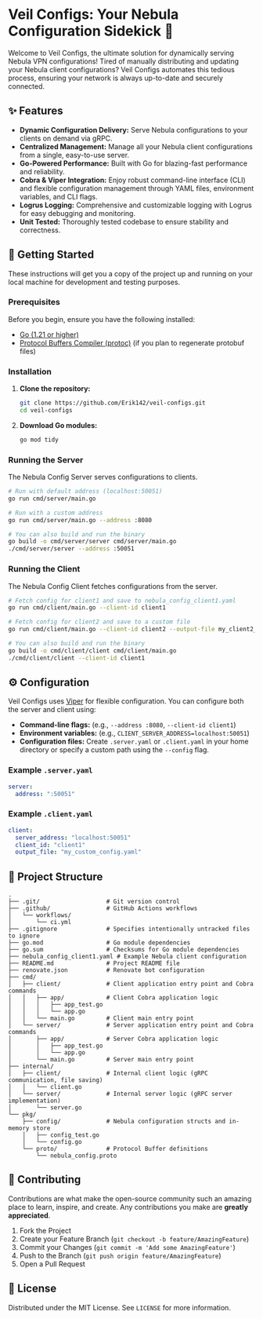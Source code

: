 # Veil Configs: Your Nebula Configuration Sidekick 🚀

Welcome to Veil Configs, the ultimate solution for dynamically serving Nebula VPN configurations! Tired of manually distributing and updating your Nebula client configurations? Veil Configs automates this tedious process, ensuring your network is always up-to-date and securely connected.

## ✨ Features

*   **Dynamic Configuration Delivery:** Serve Nebula configurations to your clients on demand via gRPC.
*   **Centralized Management:** Manage all your Nebula client configurations from a single, easy-to-use server.
*   **Go-Powered Performance:** Built with Go for blazing-fast performance and reliability.
*   **Cobra & Viper Integration:** Enjoy robust command-line interface (CLI) and flexible configuration management through YAML files, environment variables, and CLI flags.
*   **Logrus Logging:** Comprehensive and customizable logging with Logrus for easy debugging and monitoring.
*   **Unit Tested:** Thoroughly tested codebase to ensure stability and correctness.

## 🚀 Getting Started

These instructions will get you a copy of the project up and running on your local machine for development and testing purposes.

### Prerequisites

Before you begin, ensure you have the following installed:

*   [Go (1.21 or higher)](https://golang.org/doc/install)
*   [Protocol Buffers Compiler (protoc)](https://grpc.io/docs/protoc-installation/) (if you plan to regenerate protobuf files)

### Installation

1.  **Clone the repository:**
    ```bash
    git clone https://github.com/Erik142/veil-configs.git
    cd veil-configs
    ```
2.  **Download Go modules:**
    ```bash
    go mod tidy
    ```

### Running the Server

The Nebula Config Server serves configurations to clients.

```bash
# Run with default address (localhost:50051)
go run cmd/server/main.go

# Run with a custom address
go run cmd/server/main.go --address :8080

# You can also build and run the binary
go build -o cmd/server/server cmd/server/main.go
./cmd/server/server --address :50051
```

### Running the Client

The Nebula Config Client fetches configurations from the server.

```bash
# Fetch config for client1 and save to nebula_config_client1.yaml
go run cmd/client/main.go --client-id client1

# Fetch config for client2 and save to a custom file
go run cmd/client/main.go --client-id client2 --output-file my_client2_config.yaml

# You can also build and run the binary
go build -o cmd/client/client cmd/client/main.go
./cmd/client/client --client-id client1
```

## ⚙️ Configuration

Veil Configs uses [Viper](https://github.com/spf13/viper) for flexible configuration. You can configure both the server and client using:

*   **Command-line flags:** (e.g., `--address :8080`, `--client-id client1`)
*   **Environment variables:** (e.g., `CLIENT_SERVER_ADDRESS=localhost:50051`)
*   **Configuration files:** Create `.server.yaml` or `.client.yaml` in your home directory or specify a custom path using the `--config` flag.

### Example `.server.yaml`

```yaml
server:
  address: ":50051"
```

### Example `.client.yaml`

```yaml
client:
  server_address: "localhost:50051"
  client_id: "client1"
  output_file: "my_custom_config.yaml"
```

## 📂 Project Structure

```
.
├── .git/                   # Git version control
├── .github/                # GitHub Actions workflows
│   └── workflows/
│       └── ci.yml
├── .gitignore              # Specifies intentionally untracked files to ignore
├── go.mod                  # Go module dependencies
├── go.sum                  # Checksums for Go module dependencies
├── nebula_config_client1.yaml # Example Nebula client configuration
├── README.md               # Project README file
├── renovate.json           # Renovate bot configuration
├── cmd/
│   ├── client/             # Client application entry point and Cobra commands
│   │   ├── app/            # Client Cobra application logic
│   │   │   ├── app_test.go
│   │   │   └── app.go
│   │   └── main.go         # Client main entry point
│   └── server/             # Server application entry point and Cobra commands
│       ├── app/            # Server Cobra application logic
│       │   ├── app_test.go
│       │   └── app.go
│       └── main.go         # Server main entry point
├── internal/
│   ├── client/             # Internal client logic (gRPC communication, file saving)
│   │   └── client.go
│   └── server/             # Internal server logic (gRPC server implementation)
│       └── server.go
└── pkg/
    ├── config/             # Nebula configuration structs and in-memory store
    │   ├── config_test.go
    │   └── config.go
    └── proto/              # Protocol Buffer definitions
        └── nebula_config.proto
```

## 🤝 Contributing

Contributions are what make the open-source community such an amazing place to learn, inspire, and create. Any contributions you make are **greatly appreciated**.

1.  Fork the Project
2.  Create your Feature Branch (`git checkout -b feature/AmazingFeature`)
3.  Commit your Changes (`git commit -m 'Add some AmazingFeature'`)
4.  Push to the Branch (`git push origin feature/AmazingFeature`)
5.  Open a Pull Request

## 📄 License

Distributed under the MIT License. See `LICENSE` for more information.
